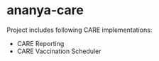 ananya-care
===========
Project includes following CARE implementations:
* CARE Reporting
* CARE Vaccination Scheduler